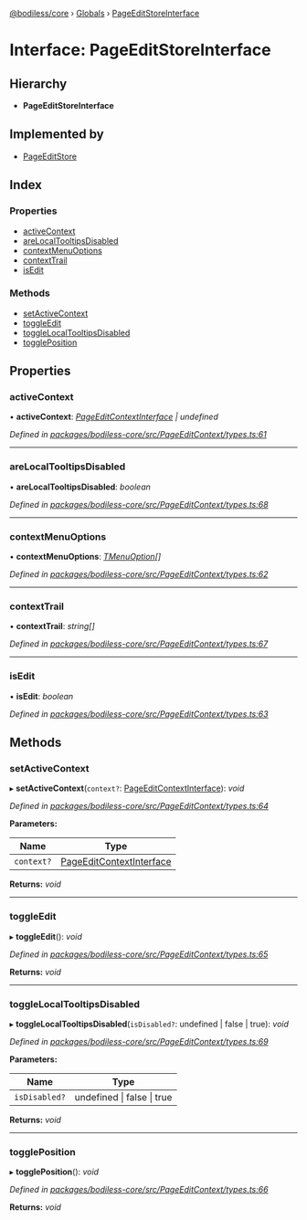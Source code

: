 [@bodiless/core](../README.md) › [Globals](../globals.md) › [PageEditStoreInterface](pageeditstoreinterface.md)

# Interface: PageEditStoreInterface

## Hierarchy

* **PageEditStoreInterface**

## Implemented by

* [PageEditStore](../classes/pageeditstore.md)

## Index

### Properties

* [activeContext](pageeditstoreinterface.md#activecontext)
* [areLocalTooltipsDisabled](pageeditstoreinterface.md#arelocaltooltipsdisabled)
* [contextMenuOptions](pageeditstoreinterface.md#contextmenuoptions)
* [contextTrail](pageeditstoreinterface.md#contexttrail)
* [isEdit](pageeditstoreinterface.md#isedit)

### Methods

* [setActiveContext](pageeditstoreinterface.md#setactivecontext)
* [toggleEdit](pageeditstoreinterface.md#toggleedit)
* [toggleLocalTooltipsDisabled](pageeditstoreinterface.md#togglelocaltooltipsdisabled)
* [togglePosition](pageeditstoreinterface.md#toggleposition)

## Properties

###  activeContext

• **activeContext**: *[PageEditContextInterface](pageeditcontextinterface.md) | undefined*

*Defined in [packages/bodiless-core/src/PageEditContext/types.ts:61](https://github.com/johnsonandjohnson/Bodiless-JS/blob/28a0771/packages/bodiless-core/src/PageEditContext/types.ts#L61)*

___

###  areLocalTooltipsDisabled

• **areLocalTooltipsDisabled**: *boolean*

*Defined in [packages/bodiless-core/src/PageEditContext/types.ts:68](https://github.com/johnsonandjohnson/Bodiless-JS/blob/28a0771/packages/bodiless-core/src/PageEditContext/types.ts#L68)*

___

###  contextMenuOptions

• **contextMenuOptions**: *[TMenuOption](../globals.md#tmenuoption)[]*

*Defined in [packages/bodiless-core/src/PageEditContext/types.ts:62](https://github.com/johnsonandjohnson/Bodiless-JS/blob/28a0771/packages/bodiless-core/src/PageEditContext/types.ts#L62)*

___

###  contextTrail

• **contextTrail**: *string[]*

*Defined in [packages/bodiless-core/src/PageEditContext/types.ts:67](https://github.com/johnsonandjohnson/Bodiless-JS/blob/28a0771/packages/bodiless-core/src/PageEditContext/types.ts#L67)*

___

###  isEdit

• **isEdit**: *boolean*

*Defined in [packages/bodiless-core/src/PageEditContext/types.ts:63](https://github.com/johnsonandjohnson/Bodiless-JS/blob/28a0771/packages/bodiless-core/src/PageEditContext/types.ts#L63)*

## Methods

###  setActiveContext

▸ **setActiveContext**(`context?`: [PageEditContextInterface](pageeditcontextinterface.md)): *void*

*Defined in [packages/bodiless-core/src/PageEditContext/types.ts:64](https://github.com/johnsonandjohnson/Bodiless-JS/blob/28a0771/packages/bodiless-core/src/PageEditContext/types.ts#L64)*

**Parameters:**

Name | Type |
------ | ------ |
`context?` | [PageEditContextInterface](pageeditcontextinterface.md) |

**Returns:** *void*

___

###  toggleEdit

▸ **toggleEdit**(): *void*

*Defined in [packages/bodiless-core/src/PageEditContext/types.ts:65](https://github.com/johnsonandjohnson/Bodiless-JS/blob/28a0771/packages/bodiless-core/src/PageEditContext/types.ts#L65)*

**Returns:** *void*

___

###  toggleLocalTooltipsDisabled

▸ **toggleLocalTooltipsDisabled**(`isDisabled?`: undefined | false | true): *void*

*Defined in [packages/bodiless-core/src/PageEditContext/types.ts:69](https://github.com/johnsonandjohnson/Bodiless-JS/blob/28a0771/packages/bodiless-core/src/PageEditContext/types.ts#L69)*

**Parameters:**

Name | Type |
------ | ------ |
`isDisabled?` | undefined &#124; false &#124; true |

**Returns:** *void*

___

###  togglePosition

▸ **togglePosition**(): *void*

*Defined in [packages/bodiless-core/src/PageEditContext/types.ts:66](https://github.com/johnsonandjohnson/Bodiless-JS/blob/28a0771/packages/bodiless-core/src/PageEditContext/types.ts#L66)*

**Returns:** *void*
